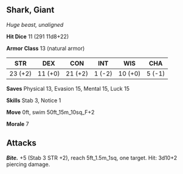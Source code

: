 ## Shark, Giant

*Huge beast, unaligned*

**Hit Dice** 11 (291 11d8+22)

**Armor Class** 13 (natural armor)

| STR     | DEX     | CON     | INT     | WIS     | CHA     |
|---------|---------|---------|---------|---------|---------|
| 23 (+2) | 11 (+0) | 21 (+2) |  1 (-2) | 10 (+0) |  5 (-1) |

**Saves** Physical 13, Evasion 15, Mental 15, Luck 15

**Skills** Stab 3, Notice 1

**Move** 0ft, swim 50ft_15m_10sq_F+2

**Morale** 7

## Attacks

***Bite.*** +5 (Stab 3 STR +2), reach 5ft_1.5m_1sq, one target. Hit: 3d10+2 piercing damage.

